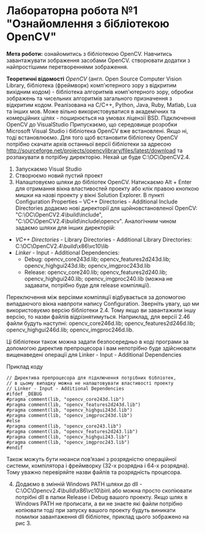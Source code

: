 # Лабораторна робота №1 **"Ознайомлення з бібліотекою OpenCV"**
**Мета роботи:** ознайомитись з бібліотекою OpenCV. Навчитись завантажувати зображення засобами OpenCV. створювати додатки з найпростішими перетвореннями зображення.

**Теоретичні відомості**
*OpenCV* (англ. Open Source Computer Vision Library, бібліотека (фреймворк) комп'ютерного зору з відкритим вихідним кодом) - бібліотека алгоритмів комп'ютерного зору, обробки зображень та чисельних алгоритмів загального призначення з відкритим кодом. Реалізована на C/C++, Python, Java, Ruby, Matlab, Lua та інших мов. Може вільно використовуватися в академічних та комерційних цілях - поширюється на умовах ліцензії BSD.
Підключення OpenCV до VisualStudio
Припускаємо, що середовище розробки Microsoft Visual Studio і бібліотека OpenCV вже встановлені. Якщо ні, тоді встановлюємо. Для того щоб встановити бібліотеку OpenCV потрібно скачати архів останньої версії бібліотеки за адресою  http://sourceforge.net/projects/opencvlibrary/files/latest/download та розпакувати в потрібну директорію. Нехай це буде C:\OC\OpenCV2.4.
1. Запускаємо Visual Studio
2. Створюємо новий пустий проект
3. Налаштовуємо шляхи до бібліотек OpenCV.
Натискаємо Alt + Enter для отримання вікна властивостей проекту або клік правою кнопкою мишки на назві проекту у вікні Solution Explorer.
В пункті Configuration Properties – VC++ Directories - Additional Include Directories додаємо нові директорії для щойновстановленої OpenCV: "C:\OC\OpenCV2.4\build\include", "C:\OC\OpenCV2.4\build\include\opencv".
Аналогічним чином задаємо шляхи для інших директорій:
- *VC++ Directories*  - Library Directories - Additional Library Directories: C:\OC\OpenCV2.4\build\x86\vc10\lib 
- *Linker* - Input - Additional Dependencies: 
  - Debug: opencv_core243d.lib; opencv_features2d243d.lib; opencv_highgui243d.lib; opencv_imgproc243d.lib
  - Release: opencv_core240.lib; opencv_features2d240.lib; opencv_highgui240.lib; opencv_imgproc240.lib (можна не задавати, потрібно буде для release компіляції). 

Переключення між версіями компіляції відбувається за допомогою випадаючого вікна навпроти напису Configuration. Зверніть увагу, що ми використовуємо версію бібліотеки 2.4. Тому якщо ви завантажили іншу версію, то назви файлів відрізнятимуться. Наприклад, для версії 2.46 файли будуть наступні: opencv_core246d.lib; opencv_features2d246d.lib; opencv_highgui246d.lib; opencv_imgproc246d.lib.

Ці бібліотеки також можна задати безпосередньо в коді програми за допомогою директив препроцесора і вам непотрібно буде здійснювати вищенаведені операції для Linker - Input - Additional Dependencies

Приклад коду
```
// Директива препроцесора для підключення потрібних бібліотек,
// в цьому випадку можна не налаштовувати властивості проекту
// Linker - Input - Additional Dependencies
#ifdef _DEBUG
#pragma comment(lib, "opencv_core243d.lib")
#pragma comment(lib, "opencv_features2d243d.lib")
#pragma comment(lib, "opencv_highgui243d.lib")
#pragma comment(lib, "opencv_imgproc243d.lib")
#else
#pragma comment(lib, "opencv_core243.lib")
#pragma comment(lib, "opencv_features2d243.lib")
#pragma comment(lib, "opencv_highgui243.lib")
#pragma comment(lib, "opencv_imgproc243.lib")
#endif
```
Також можуть бути нюанси пов’язані з розрядністю операційної системи, компілятора і фреймворку (32-х розрядна і 64-х розрядна). Тому уважно перевіряйте назви файлів та розрядність процесора.

4. Додаємо в змінній Windows PATH шляхи до dll - С:\OC\Opencv2.4\build\x86\vc10\bin\ або можна просто скопіювати потрібні dll в папки Release і Debug вашого проекту.
Якщо шлях в Windows PATH не прописати, а ви не знаєте які файли потрібно копіювати тоді при запуску вашого проекту будуть виникати помилки завантаження dll бібліотек, приклад цього зображено на рис 3.

